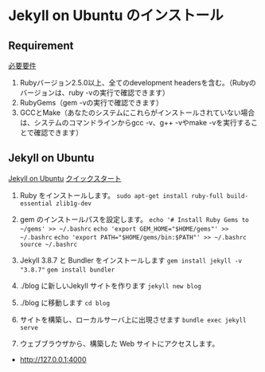 # Jekyll on Ubuntu のインストール

## Requirement 
[必要要件](http://jekyllrb-ja.github.io/docs/installation/#requirements)
1. Rubyバージョン2.5.0以上、全てのdevelopment headersを含む。（Rubyのバージョンは、ruby -vの実行で確認できます）
2. RubyGems（gem -vの実行で確認できます）
3. GCCとMake（あなたのシステムにこれらがインストールされていない場合は、システムのコマンドラインからgcc -v、g++ -vやmake -vを実行することで確認できます）

## Jekyll on Ubuntu
[Jekyll on Ubuntu](http://jekyllrb-ja.github.io/docs/installation/ubuntu/)
[クイックスタート](http://jekyllrb-ja.github.io/docs/)

1. Ruby をインストールします。
`sudo apt-get install ruby-full build-essential zlib1g-dev`

2. gem のインストールパスを設定します。
`echo '# Install Ruby Gems to ~/gems' >> ~/.bashrc`
`echo 'export GEM_HOME="$HOME/gems"' >> ~/.bashrc`
`echo 'export PATH="$HOME/gems/bin:$PATH"' >> ~/.bashrc`
`source ~/.bashrc`

3. Jekyll 3.8.7 と Bundler をインストールします
`gem install jekyll -v "3.8.7"`
`gem install bundler`

4. ./blog に新しいJekyll サイトを作ります
`jekyll new blog`

5. ./blog に移動します
`cd blog`

6. サイトを構築し、ローカルサーバ上に出現させます
`bundle exec jekyll serve`

7. ウェブブラウザから、構築した Web サイトにアクセスします。
+ http://127.0.0.1:4000




